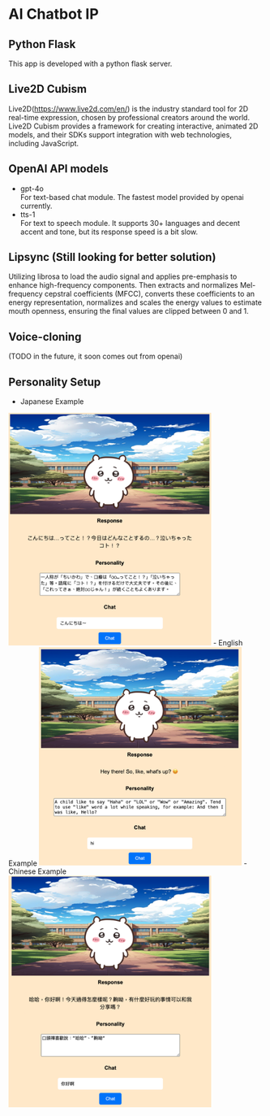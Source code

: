# AI Chatbot IP

## Python Flask
This app is developed with a python flask server.

## Live2D Cubism
Live2D(https://www.live2d.com/en/) is the industry standard tool for 2D real-time expression, chosen by professional creators around the world. Live2D Cubism provides a framework for creating interactive, animated 2D models, and their SDKs support integration with web technologies, including JavaScript.

## OpenAI API models
- gpt-4o <br>
For text-based chat module. The fastest model provided by openai currently.
- tts-1 <br>
For text to speech module. It supports 30+ languages and decent accent and tone, but its response speed is a bit slow.

## Lipsync (Still looking for better solution)
Utilizing librosa to load the audio signal and applies pre-emphasis to enhance high-frequency components. 
Then extracts and normalizes Mel-frequency cepstral coefficients (MFCC), converts these coefficients to an energy representation, normalizes and scales the energy values to estimate mouth openness, ensuring the final values are clipped between 0 and 1.

## Voice-cloning 
(TODO in the future, it soon comes out from openai)

## Personality Setup
- Japanese Example
<img src="./screenshots/response-jp.png" alt="drawing" width="400"/>
- English Example
<img src="./screenshots/response-en.png" alt="drawing" width="400"/>
- Chinese Example
<img src="./screenshots/response-cn.png" alt="drawing" width="400"/>
